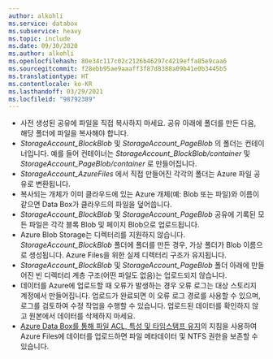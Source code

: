 ```yaml
---
author: alkohli
ms.service: databox
ms.subservice: heavy
ms.topic: include
ms.date: 09/30/2020
ms.author: alkohli
ms.openlocfilehash: 80e34c117c02c2126b46297c4219effa85e9caa6
ms.sourcegitcommit: f28ebb95ae9aaaff3f87d8388a09b41e0b3445b5
ms.translationtype: HT
ms.contentlocale: ko-KR
ms.lasthandoff: 03/29/2021
ms.locfileid: "98792389"
---
```

- 사전 생성된 공유에 파일을 직접 복사하지 마세요. 공유 아래에 폴더를 만든 다음, 해당 폴더에 파일을 복사해야 합니다.
- *StorageAccount_BlockBlob* 및 *StorageAccount_PageBlob* 의 폴더는 컨테이너입니다. 예를 들어 컨테이너는 *StorageAccount_BlockBlob/container* 및 *StorageAccount_PageBlob/container* 로 만들어집니다.
- *StorageAccount_AzureFiles* 에서 직접 만들어진 각각의 폴더는 Azure 파일 공유로 변환됩니다.
- 복사되는 개체가 이미 클라우드에 있는 Azure 개체(예: Blob 또는 파일)와 이름이 같으면 Data Box가 클라우드의 파일을 덮어씁니다.
- *StorageAccount_BlockBlob* 및 *StorageAccount_PageBlob* 공유에 기록된 모든 파일은 각각 블록 Blob 및 페이지 Blob으로 업로드됩니다.
- Azure Blob Storage는 디렉터리를 지원하지 않습니다. *StorageAccount_BlockBlob* 폴더에 폴더를 만든 경우, 가상 폴더가 Blob 이름으로 생성됩니다. Azure Files을 위한 실제 디렉터리 구조가 유지됩니다.
- *StorageAccount_BlockBlob* 및 *StorageAccount_PageBlob* 폴더 아래에 만들어진 빈 디렉터리 계층 구조(어떤 파일도 없음)는 업로드되지 않습니다.
- 데이터를 Azure에 업로드할 때 오류가 발생하는 경우 오류 로그는 대상 스토리지 계정에서 만들어집니다. 업로드가 완료되면 이 오류 로그 경로를 사용할 수 있으며, 로그를 검토하여 수정 작업을 수행할 수 있습니다. 업로드된 데이터를 확인하지 않고 원본에서 데이터를 삭제하지 마세요.
- [Azure Data Box를 통해 파일 ACL, 특성 및 타임스탬프 유지](../articles/databox/data-box-file-acls-preservation.md)의 지침을 사용하여 Azure Files에 데이터를 업로드하면 파일 메타데이터 및 NTFS 권한을 보존할 수 있습니다.
